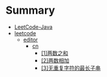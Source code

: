 # Summary

* [LeetCode-Java](README.md)
* [leetcode](leetcode/README.md)
    * [editor](leetcode/editor/README.md)
        * [cn](leetcode/editor/cn/README.md)
            * [[1]两数之和](leetcode/editor/cn//[1]两数之和.md)
            * [[2]两数相加](leetcode/editor/cn//[2]两数相加.md)
            * [[3]无重复字符的最长子串](leetcode/editor/cn//[3]无重复字符的最长子串.md)

